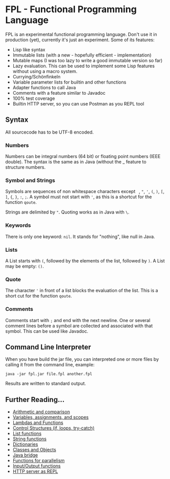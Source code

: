 # FPL - Functional Programming Language

FPL is an experimental functional programming language. Don't use it in production (yet), currently it's just an experiment.
Some of its features:
* Lisp like syntax
* Immutable lists (with a new - hopefully efficient - implementation)
* Mutable maps (I was too lazy to write a good immutable version so far)
* Lazy evaluation. This can be used to implement some Lisp features without using a macro system.
* Currying/Schönfinkeln
* Variable parameter lists for builtin and other functions
* Adapter functions to call Java
* Comments with a feature similar to Javadoc
* 100% test coverage 
* Builtin HTTP server, so you can use Postman as you REPL tool

## Syntax

All sourcecode has to be UTF-8 encoded. 

### Numbers

Numbers can be integral numbers (64 bit) or floating point numbers (IEEE double). 
The syntax is the same as in Java (without the _ feature to structure numbers.

### Symbol and Strings

Symbols are sequences of non whitespace characters except ` `, `"`, `'`, `(`, `)`, `[`, `]`, `{`, `}`, `:`, `;`.
A symbol must not start with `'`, as this is a shortcut for the function `qoute`.

Strings are delimited by `"`. Quoting works as in Java with `\`.

### Keywords

There is only one keyword: `nil`. It stands for "nothing", like null in Java.

### Lists

A List starts with `(`, followed by the elements of the list, followed by `)`. A List may be empty: `()`.

### Quote

The character `'` in front of a list blocks the evaluation of the list. This is a short cut for the function `qoute`.

### Comments

Comments start with `;` and end with the next newline. One or several comment lines before a symbol are collected and associated
with that symbol. This can be used like Javadoc.

## Command Line Interpreter

When you have build the jar file, you can interpreted one or more files by calling it from the command line, example:
```
java -jar fpl.jar file.fpl another.fpl
```
Results are written to standard output.

## Further Reading...

* [Arithmetic and comparison](doc/arithmetic-comparison.md)
* [Variables, assignments, and scopes](doc/variables-assignments-scopes.md)
* [Lambdas and Functions](doc/lambdas-and-funcions.md)
* [Control Structures (if, loops, try-catch)](doc/control-structures.md)
* [List functions](doc/lists.md)
* [String functions](doc/strings.md)
* [Dictionaries](doc/dictionaries.md)
* [Classes and Objects](doc/classes-and-objects.md)
* [Java bridge](doc/java.md)
* [Functions for parallelism](doc/parallel.md)
* [Input/Output functions](doc/io.md)
* [HTTP server as REPL](doc/http-server-repl.md)

